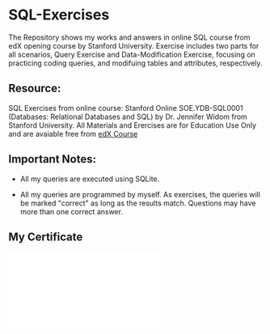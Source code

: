 # SQL-Exercises

The Repository shows my works and answers in online SQL course from edX opening course by Stanford University. Exercise includes two parts for all scenarios, Query Exercise and Data-Modification Exercise, focusing on practicing coding queries, and modifuing tables and attributes, respectively.

## Resource:

SQL Exercises from online course: Stanford Online SOE.YDB-SQL0001 (Databases: Relational Databases and SQL) by Dr. Jennifer Widom from Stanford University. All Materials and Erercises are for Education Use Only and are avaiable free from [edX Course](https://www.edx.org/course/databases-5-sql?index=product_value_experiment_a&queryID=d54a936286cf2654d5f7526956224889&position=2&eaid=c889248f-b0cd-44a3-bde9-b40e27769487&v=2&linked_from=autocomplete&c=autocomplete/)

## Important Notes:

- All my queries are executed using SQLite.

- All my queries are programmed by myself. As exercises, the queries will be marked "correct" as long as the results match. Questions may have more than one correct answer.

## My Certificate

![](StanfordOnline%20SOE.YDB-SQL0001%20Certificate%20_%20edX.pdf)
